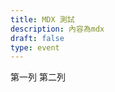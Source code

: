 ```yaml
---
title: MDX 測試
description: 內容為mdx
draft: false
type: event
---
```

<TwoColumns>
  <Column>第一列</Column>
  <Column>第二列</Column>
</TwoColumns>